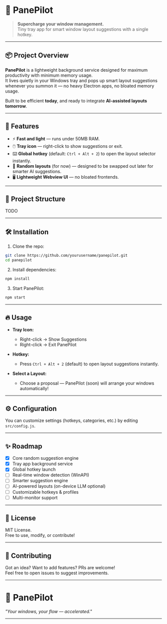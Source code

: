# 🛫 PanePilot

> **Supercharge your window management.**  
> Tiny tray app for smart window layout suggestions with a single hotkey.

---

## 📦 Project Overview

**PanePilot** is a lightweight background service designed for maximum productivity with minimum memory usage.  
It lives quietly in your Windows tray and pops up smart layout suggestions whenever you summon it — no heavy Electron apps, no bloated memory usage.

Built to be efficient **today**, and ready to integrate **AI-assisted layouts** **tomorrow**.

---

## 🚀 Features
- ⚡ **Fast and light** — runs under 50MB RAM.
- 🖱️ **Tray icon** — right-click to show suggestions or exit.
- ⌨️ **Global hotkey** (default: `Ctrl + Alt + 2`) to open the layout selector instantly.
- 🧠 **Random layouts** (for now) — designed to be swapped out later for smarter AI suggestions.
- 🖥️ **Lightweight Webview UI** — no bloated frontends.

---

## 📂 Project Structure

TODO

---

## 🛠 Installation

1. Clone the repo:

```bash
git clone https://github.com/yourusername/panepilot.git
cd panepilot
```

2. Install dependencies:

```bash
npm install
```

3. Start PanePilot:

```bash
npm start
```

---
  
## 🔥 Usage

- **Tray Icon:**  
  - Right-click → Show Suggestions  
  - Right-click → Exit PanePilot

- **Hotkey:**  
  - Press `Ctrl + Alt + 2` (default) to open layout suggestions instantly.

- **Select a Layout:**  
  - Choose a proposal — PanePilot (soon) will arrange your windows automatically!

---

## ⚙️ Configuration

You can customize settings (hotkeys, categories, etc.) by editing `src/config.js`.

---

## ✨ Roadmap

- [x] Core random suggestion engine
- [x] Tray app background service
- [x] Global hotkey launch
- [ ] Real-time window detection (WinAPI)
- [ ] Smarter suggestion engine
- [ ] AI-powered layouts (on-device LLM optional)
- [ ] Customizable hotkeys & profiles
- [ ] Multi-monitor support

---

## 📜 License

MIT License.  
Free to use, modify, or contribute!

---

## 🤝 Contributing

Got an idea? Want to add features? PRs are welcome!  
Feel free to open issues to suggest improvements.

---

# 🛫 **PanePilot**  
*"Your windows, your flow — accelerated."*

---